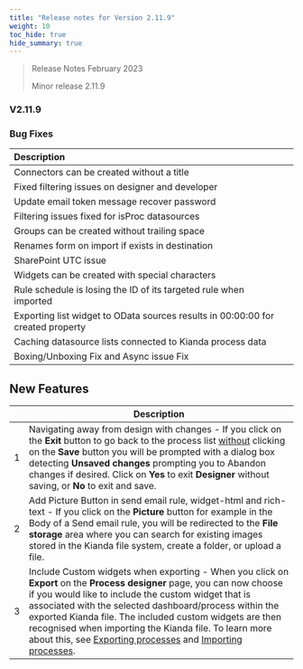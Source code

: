 ```yaml
---
title: "Release notes for Version 2.11.9"
weight: 10
toc_hide: true
hide_summary: true
---
```



>
> Release Notes February 2023
>
> Minor release 2.11.9

### V2.11.9

### Bug Fixes

| Description                                                  |      |
| :----------------------------------------------------------- | ---- |
| Connectors can be created without a title                    |      |
| Fixed filtering issues on designer and developer             |      |
| Update email token message recover password                  |      |
| Filtering issues fixed for isProc datasources                |      |
| Groups can be created without trailing space                 |      |
| Renames form on import if exists in destination              |      |
| SharePoint UTC issue                                         |      |
| Widgets can be created with special characters               |      |
| Rule schedule is losing the ID of its targeted rule when imported |      |
| Exporting list widget to OData sources results in 00:00:00 for created property |      |
| Caching datasource lists connected to Kianda process data    |      |
| Boxing/Unboxing Fix and Async issue Fix                      |      |



## New Features

|      | Description                                                  |
| ---- | ------------------------------------------------------------ |
| 1    | Navigating away from design with changes  - If you click on the **Exit** button to go back to the process list <u>without</u> clicking on the **Save** button you will be prompted with a dialog box detecting **Unsaved changes** prompting you to Abandon changes if desired. Click on **Yes** to exit **Designer** without saving, or **No** to exit and save. |
| 2    | Add Picture Button in send email rule, widget-html and rich-text - If you click on the **Picture** button for example in the Body of a Send email rule, you will be redirected to the **File storage** area where you can search for existing images stored in the Kianda file system, create a folder, or upload a file. |
| 3    | Include Custom widgets when exporting - When you click on **Export** on the **Process designer** page, you can now choose if you would like to include the custom widget that is associated with the selected dashboard/process within the exported Kianda file. The included custom widgets are then recognised when importing the Kianda file. To learn more about this, see [Exporting processes](/platform/application-designer/process/#exporting-processes) and [Importing processes](/platform/application-designer/process/#importing-processes). |

